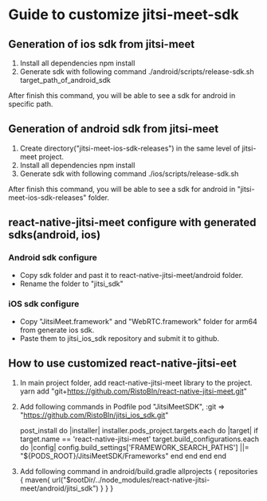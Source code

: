 # Guide to customize jitsi-meet-sdk

## Generation of ios sdk from jitsi-meet

1. Install all dependencies
		npm install
2. Generate sdk with following command
		./android/scripts/release-sdk.sh target_path_of_android_sdk

After finish this command, you will be able to see a sdk for android in specific path.

## Generation of android sdk from jitsi-meet

1. Create directory("jitsi-meet-ios-sdk-releases") in the same level of jitsi-meet project.
1. Install all dependencies
		npm install
2. Generate sdk with following command
		./ios/scripts/release-sdk.sh

After finish this command, you will be able to see a sdk for android in "jitsi-meet-ios-sdk-releases" folder.


## react-native-jitsi-meet configure with generated sdks(android, ios)

### Android sdk configure

- Copy sdk folder and past it to react-native-jitsi-meet/android folder.
- Rename the folder to "jitsi_sdk"


### iOS sdk configure

- Copy "JitsiMeet.framework" and "WebRTC.framework" folder for arm64 from generate ios sdk.
- Paste them to jitsi_ios_sdk repository and submit it to github.

## How to use customized react-native-jitsi-eet

1. In main project folder, add react-native-jitsi-meet library to the project.
	yarn add "git+https://github.com/RistoBIn/react-native-jitsi-meet.git"
2. Add following commands in Podfile
	pod "JitsiMeetSDK", :git => "https://github.com/RistoBIn/jitsi_ios_sdk.git"

	post_install do |installer|
		installer.pods_project.targets.each do |target|
			if target.name == 'react-native-jitsi-meet'
				target.build_configurations.each do |config|
					config.build_settings['FRAMEWORK_SEARCH_PATHS'] ||= "${PODS_ROOT}/JitsiMeetSDK/Frameworks"
				end
			end
		end
	end


3. Add following command in android/build.gradle
	allprojects {
		repositories {
			maven{
				url("$rootDir/../node_modules/react-native-jitsi-meet/android/jitsi_sdk")
			}
		}
	}